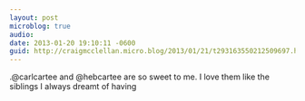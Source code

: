 ```yaml
---
layout: post
microblog: true
audio: 
date: 2013-01-20 19:10:11 -0600
guid: http://craigmcclellan.micro.blog/2013/01/21/t293163550212509697.html
---
```

.@carlcartee and @hebcartee are so sweet to me. I love them like the siblings I always dreamt of having
